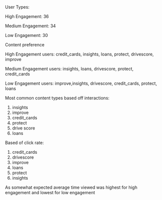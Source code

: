 User Types: 

High Engagement: 36

Medium Engagement: 34

Low Engagement: 30

Content preference

High Engagement users: credit_cards, insights, loans, protect, drivescore, improve 

Medium Engagement users: insights, loans, drivescore, protect, credit_cards

Low Engagement users: improve,insights, drivescore, credit_cards, protect, loans 

Most common content types based off interactions:
1. insights
2. improve
3. credit_cards
4. protect
5. drive score
6. loans

Based of click rate:
1. credit_cards
2. drivescore
3. improve
4. loans
5. protect
6. insights

As somewhat expected average time viewed was highest for high engagement and lowest for low engagement
